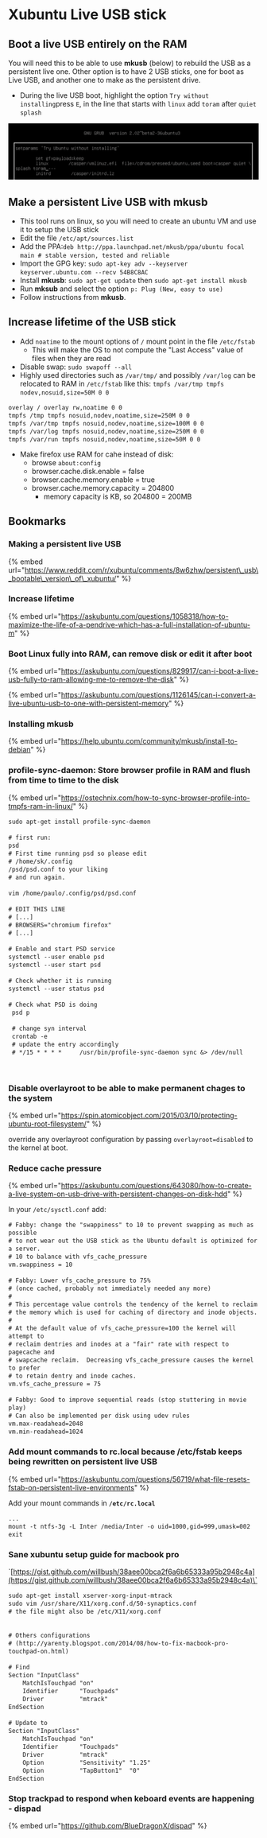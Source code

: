 # Xubuntu Live USB stick

## Boot a live USB entirely on the RAM

You will need this to be able to use **mkusb** \(below\) to rebuild the USB as a persistent live one. Other option is to have 2 USB sticks, one for boot as Live USB, and another one to make as the persistent drive.

* During the live USB boot, highlight the option `Try without installing`press `E`, in the line that starts with `linux` add `toram` after `quiet splash`

![](.gitbook/assets/image%20%283%29.png)

## Make a persistent Live USB with **mkusb**

* This tool runs on linux, so you will need to create an ubuntu VM and use it to setup the USB stick
* Edit the file `/etc/apt/sources.list`
* Add the PPA:`deb http://ppa.launchpad.net/mkusb/ppa/ubuntu focal main # stable version, tested and reliable`
* Import the GPG key: `sudo apt-key adv --keyserver keyserver.ubuntu.com --recv 54B8C8AC`
* Install **mkusb**: `sudo apt-get update` then `sudo apt-get install mkusb`
* Run **mksub** and select the option `p: Plug (New, easy to use)`
* Follow instructions from **mkusb**.

## Increase lifetime of the USB stick

* Add `noatime` to the mount options of `/` mount point in the file `/etc/fstab`
  * This will make the OS to not compute the "Last Access" value of files when they are read
* Disable swap: `sudo swapoff --all`
* Highly used directories such as `/var/tmp/` and possibly `/var/log` can be relocated to RAM in `/etc/fstab` like this: `tmpfs /var/tmp tmpfs nodev,nosuid,size=50M 0 0`

```text
overlay / overlay rw,noatime 0 0
tmpfs /tmp tmpfs nosuid,nodev,noatime,size=250M 0 0
tmpfs /var/tmp tmpfs nosuid,nodev,noatime,size=100M 0 0
tmpfs /var/log tmpfs nosuid,nodev,noatime,size=250M 0 0
tmpfs /var/run tmpfs nosuid,nodev,noatime,size=50M 0 0
```

* Make firefox use RAM for cahe instead of disk:
  * browse `about:config`
  * browser.cache.disk.enable = false
  * browser.cache.memory.enable = true
  * browser.cache.memory.capacity = 204800
    * memory capacity is KB, so 204800 = 200MB

## Bookmarks

### Making a persistent live USB

{% embed url="https://www.reddit.com/r/xubuntu/comments/8w6zhw/persistent\_usb\_bootable\_version\_of\_xubuntu/" %}

### Increase lifetime

{% embed url="https://askubuntu.com/questions/1058318/how-to-maximize-the-life-of-a-pendrive-which-has-a-full-installation-of-ubuntu-m" %}

### Boot Linux fully into RAM, can remove disk or edit it after boot

{% embed url="https://askubuntu.com/questions/829917/can-i-boot-a-live-usb-fully-to-ram-allowing-me-to-remove-the-disk" %}

{% embed url="https://askubuntu.com/questions/1126145/can-i-convert-a-live-ubuntu-usb-to-one-with-persistent-memory" %}

### Installing mkusb

{% embed url="https://help.ubuntu.com/community/mkusb/install-to-debian" %}

### profile-sync-daemon: Store browser profile in RAM and flush from time to time to the disk

{% embed url="https://ostechnix.com/how-to-sync-browser-profile-into-tmpfs-ram-in-linux/" %}

```text
sudo apt-get install profile-sync-daemon

# first run:
psd
# First time running psd so please edit
# /home/sk/.config
/psd/psd.conf to your liking
# and run again.

vim /home/paulo/.config/psd/psd.conf

# EDIT THIS LINE
# [...]
# BROWSERS="chromium firefox"
# [...]

# Enable and start PSD service
systemctl --user enable psd
systemctl --user start psd

# Check whether it is running
systemctl --user status psd

# Check what PSD is doing
 psd p
 
 # change syn interval
 crontab -e
 # update the entry accordingly
 # */15 * * * *     /usr/bin/profile-sync-daemon sync &> /dev/null
 
 

```

### Disable overlayroot to be able to make permanent chages to the system

{% embed url="https://spin.atomicobject.com/2015/03/10/protecting-ubuntu-root-filesystem/" %}

override any overlayroot configuration by passing `overlayroot=disabled` to the kernel at boot.

### Reduce cache pressure

{% embed url="https://askubuntu.com/questions/643080/how-to-create-a-live-system-on-usb-drive-with-persistent-changes-on-disk-hdd" %}

In your `/etc/sysctl.conf` add:

```text
# Fabby: change the "swappiness" to 10 to prevent swapping as much as possible
# to not wear out the USB stick as the Ubuntu default is optimized for a server.
# 10 to balance with vfs_cache_pressure
vm.swappiness = 10

# Fabby: Lower vfs_cache_pressure to 75% 
# (once cached, probably not immediately needed any more)
#
# This percentage value controls the tendency of the kernel to reclaim
# the memory which is used for caching of directory and inode objects.
#
# At the default value of vfs_cache_pressure=100 the kernel will attempt to
# reclaim dentries and inodes at a "fair" rate with respect to pagecache and
# swapcache reclaim.  Decreasing vfs_cache_pressure causes the kernel to prefer
# to retain dentry and inode caches.
vm.vfs_cache_pressure = 75

# Fabby: Good to improve sequential reads (stop stuttering in movie play)
# Can also be implemented per disk using udev rules
vm.max-readahead=2048
vm.min-readahead=1024
```

### Add mount commands to rc.local because /etc/fstab keeps being rewritten on persistent live USB

{% embed url="https://askubuntu.com/questions/56719/what-file-resets-fstab-on-persistent-live-environments" %}

 Add your mount commands in **`/etc/rc.local`**

```text
...
mount -t ntfs-3g -L Inter /media/Inter -o uid=1000,gid=999,umask=002
exit
```

### Sane xubuntu setup guide for macbook pro

\`[https://gist.github.com/willbush/38aee00bca2f6a6b65333a95b2948c4a](https://gist.github.com/willbush/38aee00bca2f6a6b65333a95b2948c4a)\`

```text
sudo apt-get install xserver-xorg-input-mtrack
sudo vim /usr/share/X11/xorg.conf.d/50-synaptics.conf
# the file might also be /etc/X11/xorg.conf 


# Others configurations
# (http://yarenty.blogspot.com/2014/08/how-to-fix-macbook-pro-touchpad-on.html)

# Find
Section "InputClass"
    MatchIsTouchpad "on"
    Identifier      "Touchpads"
    Driver          "mtrack"
EndSection

# Update to
Section "InputClass"
    MatchIsTouchpad "on"
    Identifier      "Touchpads"
    Driver          "mtrack"
    Option          "Sensitivity" "1.25"
    Option          "TapButton1"  "0"
EndSection
```

### Stop trackpad to respond when keboard events are happening - dispad

{% embed url="https://github.com/BlueDragonX/dispad" %}



